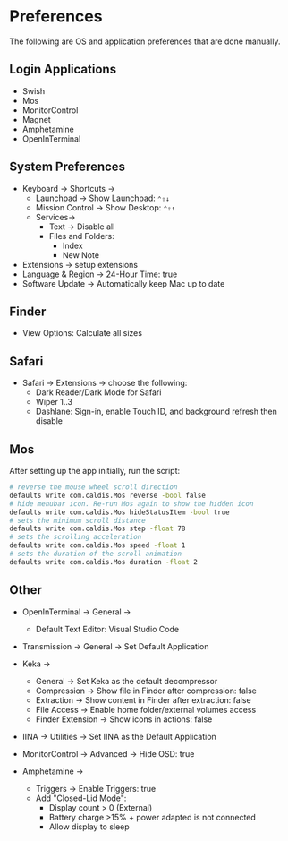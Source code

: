 # Preferences

The following are OS and application preferences that are done manually.

## Login Applications

- Swish
- Mos
- MonitorControl
- Magnet
- Amphetamine
- OpenInTerminal

## System Preferences

- Keyboard -> Shortcuts ->
  - Launchpad -> Show Launchpad: `⌃⇧↓`
  - Mission Control -> Show Desktop: `⌃⇧↑`
  - Services->
    - Text -> Disable all
    - Files and Folders:
      - Index
      - New Note
- Extensions -> setup extensions
- Language & Region -> 24-Hour Time: true
- Software Update -> Automatically keep Mac up to date

## Finder

- View Options: Calculate all sizes

## Safari

- Safari -> Extensions -> choose the following:
  - Dark Reader/Dark Mode for Safari
  - Wiper 1..3
  - Dashlane: Sign-in, enable Touch ID, and background refresh then disable

## Mos

After setting up the app initially, run the script:

```sh
# reverse the mouse wheel scroll direction
defaults write com.caldis.Mos reverse -bool false
# hide menubar icon. Re-run Mos again to show the hidden icon
defaults write com.caldis.Mos hideStatusItem -bool true
# sets the minimum scroll distance
defaults write com.caldis.Mos step -float 78
# sets the scrolling acceleration
defaults write com.caldis.Mos speed -float 1
# sets the duration of the scroll animation
defaults write com.caldis.Mos duration -float 2
```

## Other

- OpenInTerminal -> General ->
  - Default Text Editor: Visual Studio Code

- Transmission -> General -> Set Default Application

- Keka ->
  - General -> Set Keka as the default decompressor
  - Compression -> Show file in Finder after compression: false
  - Extraction -> Show content in Finder after extraction: false
  - File Access -> Enable home folder/external volumes access
  - Finder Extension -> Show icons in actions: false

- IINA -> Utilities -> Set IINA as the Default Application

- MonitorControl -> Advanced -> Hide OSD: true

- Amphetamine ->
  - Triggers -> Enable Triggers: true
  - Add "Closed-Lid Mode":
    - Display count > 0 (External)
    - Battery charge >15% + power adapted is not connected
    - Allow display to sleep
